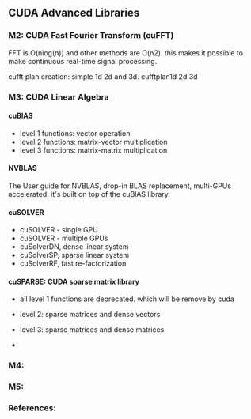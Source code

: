 ## CUDA Advanced Libraries

### M2: CUDA Fast Fourier Transform (cuFFT)

FFT is O(nlog(n)) and other methods are O(n2). this makes it possible to make
continuous real-time signal processing.

cufft plan creation: simple 1d 2d and 3d.  cufftplan1d 2d 3d

### M3: CUDA Linear Algebra

#### cuBlAS
  - level 1 functions: vector operation
  - level 2 functions: matrix-vector multiplication
  - level 3 functions: matrix-matrix multiplication

#### NVBLAS
The User guide for NVBLAS, drop-in BLAS replacement, multi-GPUs accelerated.
it's built on top of the cuBlAS library.

#### cuSOLVER
  - cuSOLVER - single GPU
  - cuSOLVER - multiple GPUs
  - cuSolverDN, dense linear system
  - cuSolverSP, sparse linear system
  - cuSolverRF, fast re-factorization

#### cuSPARSE: CUDA sparse matrix library
  - all level 1 functions are deprecated. which will be remove by cuda
  - level 2: sparse matrices and dense vectors
  - level 3: sparse matrices and dense matrices

- 



### M4:

### M5:

### References:
